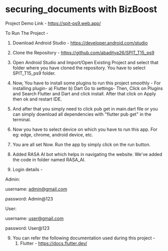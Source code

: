 # securing_documents with BizBoost






Project Demo Link - https://spit-ps9.web.app/


To Run The Project -
1. Download Android Studio - https://developer.android.com/studio

2. Clone the Repository - https://github.com/abaditya26/SPIT_T15_ps9

3. Open Android Studio and Import/Open Existing Project and select that folder where you have cloned the repository. You have to select SPIT_T15_ps9 folder.

4. Now, You have to install some plugins to run this project smoothly -
    For installing plugin-
        a) Flutter
        b) Dart
    Go to settings-
    Then, Click on Plugins and Search Flutter and Dart and click install.
    After that click on Apply then ok and restart IDE.
   
5. And after that you simply need to click pub get in main.dart file or you can simply download all dependencies with "flutter pub get" in the terminal.

6. Now you have to select device on which you have to run this app. For eg: edge, chrome, android device, etc.

7. You are all set Now. Run the app by simply click on the run button.

8. Added RASA AI bot which helps in navigating the website. We've added the code in folder named RASA_AI.

8. Login details - 

Admin:

username: admin@gmail.com

password: Admin@123

User:

username: user@gmail.com

password: User@123

9. You can refer the following documentation used during this project -
    1. Flutter - https://docs.flutter.dev/
    
   
